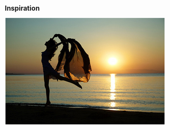 Inspiration
------------------------
<p align="center">
  <img src="https://github.com/agileseph/test_ci_repo/raw/master/projects/TestNG_Sample/dancing-woman.jpg"/>
</p>